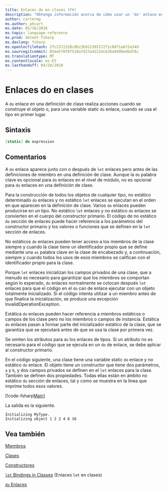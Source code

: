 ```yaml
---
title: Enlaces do en clases (F#)
description: "Obtenga información acerca de cómo usar un 'do' enlace en una definición de clase, que lleva a cabo acciones cuando se construye el objeto o cuando se utiliza primero el tipo de F #."
author: cartermp
ms.author: phcart
ms.date: 05/16/2016
ms.topic: language-reference
ms.prod: dotnet-fsharp
ms.devlang: fsharp
ms.openlocfilehash: 27c2372328c8b23b91239517271c0d71a672a34d
ms.sourcegitcommit: 03ee570f6f528a7d23a4221dcb26a9498edbdf8c
ms.translationtype: MT
ms.contentlocale: es-ES
ms.lasthandoff: 04/28/2018
---
```

# <a name="do-bindings-in-classes"></a>Enlaces do en clases

A `do` enlace en una definición de clase realiza acciones cuando se construye el objeto o, para una variable static `do` enlace, cuando se usa el tipo en primer lugar.


## <a name="syntax"></a>Sintaxis

```fsharp
[static] do expression
```

## <a name="remarks"></a>Comentarios
A `do` enlace aparece junto con o después de `let` enlaces pero antes de las definiciones de miembro en una definición de clase. Aunque la `do` palabra clave es opcional para `do` enlaces en el nivel de módulo, no es opcional para `do` enlaces en una definición de clase.

Para la construcción de todos los objetos de cualquier tipo, no estático determinado `do` enlaces y no estático `let` enlaces se ejecutan en el orden en que aparecen en la definición de clase. Varios `do` enlaces pueden producirse en un tipo. No estático `let` enlaces y no estático `do` enlaces se convierten en el cuerpo del constructor primario. El código de no estático `do` sección de enlaces puede hacer referencia a los parámetros del constructor primario y los valores o funciones que se definen en la `let` sección de enlaces.

No estáticos `do` enlaces pueden tener acceso a los miembros de la clase siempre y cuando la clase tiene un identificador propio que se define mediante una `as` palabra clave en la clase de encabezado y, a continuación, siempre y cuando todos los usos de esos miembros se califican con el identificador propio para la clase.

Porque `let` enlaces inicializan los campos privados de una clase, que a menudo es necesario para garantizar que los miembros se comportan según lo esperado, `do` enlaces normalmente se colocan después `let` enlaces para que el código en el `do` can de enlace ejecutar con un objeto totalmente inicializado. Si el código intenta utilizar a un miembro antes de que finalice la inicialización, se produce una excepción InvalidOperationException.

Estática `do` enlaces pueden hacer referencia a miembros estáticos o campos de los clase pero no los miembros o campos de instancia. Estática `do` enlaces pasan a formar parte del inicializador estático de la clase, que se garantiza que se ejecutará antes de que se usa la clase por primera vez.

Se omiten los atributos para `do` los enlaces de tipos. Si un atributo no es necesario para el código que se ejecuta en un `do` de enlace, se debe aplicar al constructor primario.

En el código siguiente, una clase tiene una variable static `do` enlace y no estático `do` enlace. El objeto tiene un constructor que tiene dos parámetros, `a` y `b`, y dos campos privados se definen en el `let` enlaces para la clase. También se definen dos propiedades. Todas ellas están en ámbito no estático `do` sección de enlaces, tal y como se muestra en la línea que imprime todos esos valores.

[!code-fsharp[Main](../../../../samples/snippets/fsharp/lang-ref-1/snippet3101.fs)]

La salida es la siguiente.

```console
Initializing MyType.
Initializing object 1 2 2 4 8 16
```

## <a name="see-also"></a>Vea también
[Miembros](index.md)

[Clases](../classes.md)

[Constructores](constructors.md)

[`let` Bindings in Classes](let-bindings-in-classes.md) (Enlaces `let` en clases)

[`do` Enlaces](../functions/do-Bindings.md)
